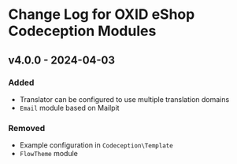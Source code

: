# Change Log for OXID eShop Codeception Modules

## v4.0.0 - 2024-04-03

### Added
-  Translator can be configured to use multiple translation domains
- `Email` module based on Mailpit

### Removed
- Example configuration in `Codeception\Template`
- `FlowTheme` module
